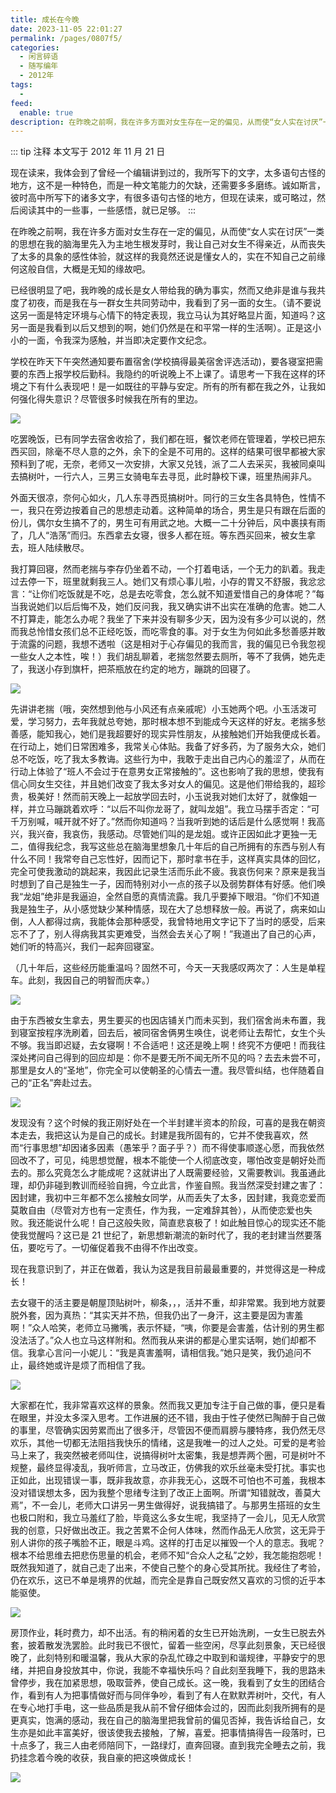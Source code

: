 ```yaml
---
title: 成长在今晚
date: 2023-11-05 22:01:27
permalink: /pages/0807f5/
categories:
  - 闲言碎语
  - 随写编年
  - 2012年
tags:
  -
feed:
  enable: true
description: 在昨晚之前啊，我在许多方面对女生存在一定的偏见，从而使“女人实在讨厌”一类的思想在我的脑海里先入为主地生根发芽时，我让自己对女生不得亲近，从而丧失了太多的具象的感性体验，就这样的我竟然还说是懂女人的，实在不知自己之前缘何这般自信，大概是无知的缘故吧。已经很明显了吧，我昨晚的成长是女人带给我的确为事实，然而又绝非是谁与我共度了初夜，而是我在与一群女生共同劳动中，我看到了另一面的女生。（请不要说这另一面是特定环境与心情下的特定表现，我立马认为其好略显片面，知道吗？这另一面是我看到以后又想到的啊，她们仍然是在和平常一样的生活啊）。正是这小小的一面，令我深为感触，并当即决定要作文纪念。
---
```


::: tip 注释
本文写于 2012 年 11 月 21 日

现在读来，我体会到了曾经一个编辑讲到过的，我所写下的文字，太多语句古怪的地方，这不是一种特色，而是一种文笔能力的欠缺，还需要多多磨练。诚如斯言，彼时高中所写下的诸多文字，有很多语句古怪的地方，但现在读来，或可略过，然后阅读其中的一些事，一些感悟，就已足够。
:::

在昨晚之前啊，我在许多方面对女生存在一定的偏见，从而使“女人实在讨厌”一类的思想在我的脑海里先入为主地生根发芽时，我让自己对女生不得亲近，从而丧失了太多的具象的感性体验，就这样的我竟然还说是懂女人的，实在不知自己之前缘何这般自信，大概是无知的缘故吧。

已经很明显了吧，我昨晚的成长是女人带给我的确为事实，然而又绝非是谁与我共度了初夜，而是我在与一群女生共同劳动中，我看到了另一面的女生。（请不要说这另一面是特定环境与心情下的特定表现，我立马认为其好略显片面，知道吗？这另一面是我看到以后又想到的啊，她们仍然是在和平常一样的生活啊）。正是这小小的一面，令我深为感触，并当即决定要作文纪念。

学校在昨天下午突然通知要布置宿舍(学校搞得最美宿舍评选活动)，要各寝室把需要的东西上报学校后勤科。我隐约的听说晚上不上课了。请思考一下我在这样的环境之下有什么表现吧！是一如既往的平静与安定。所有的所有都在我之外，让我如何强化得失意识？尽管很多时候我在所有的里边。

![](https://t.eryajf.net/imgs/2023/11/1699193370316.jpg)

吃罢晚饭，已有同学去宿舍收拾了，我们都在班，餐饮老师在管理着，学校已把东西买回，除毫不尽人意的之外，余下的全是不可用的。这样的结果可很早都被大家预料到了呢，无奈，老师又一次安排，大家又兑钱，派了二人去采买，我被同桌叫去搞树叶，一行六人，三男三女骑电车去寻觅，此时静校下课，班里热闹非凡。

外面天很凉，奈何心如火，几人东寻西觅搞树叶。同行的三女生各具特色，性情不一，我只在旁边按着自己的思想走动着。这种简单的场合，男生是只有跟在后面的份儿，偶尔女生搞不了的，男生可有用武之地。大概一二十分钟后，风中裹挟有雨了，几人“浩荡”而归。东西拿去女寝，很多人都在班。等东西买回来，被女生拿去，班人陆续散尽。

我打算回寝，然而老揣与李存仍坐着不动，一个打着电话，一个无力的趴着。我走过去停一下，班里就剩我三人。她们又有烦心事儿啦，小存的胃又不舒服，我忿忿言：“让你们吃饭就是不吃，总是去吃零食，怎么就不知道爱惜自己的身体呢？”每当我说她们以后后悔不及，她们反问我，我又确实讲不出实在准确的危害。她二人不打算走，能怎么办呢？我坐了下来并没有聊多少天，因为没有多少可以说的，然而我总怜惜女孩们总不正经吃饭，而吃零食的事。对于女生为何如此多愁善感并敢于流露的问题，我想不透啦（这是相对于心存偏见的我而言，我的偏见已令我忽视一些女人之本性，唉！）我们胡乱聊着，老揣忽然要去厕所，等不了我俩，她先走了，我送小存到旗杆，把茶瓶放在约定的地方，蹦跳的回寝了。

![](https://t.eryajf.net/imgs/2023/11/1699193412510.jpg)

先讲讲老揣（哦，突然想到他与小风还有点亲戚呢）小玉她两个吧。小玉活泼可爱，学习努力，去年我就总夸她，那时根本想不到能成今天这样的好友。老揣多愁善感，能知我心，她们是我超要好的现实异性朋友，从接触她们开始我便成长着。在行动上，她们日常困难多，我常关心体贴。我备了好多药，为了服务大众，她们总不吃饭，吃了我太多教诲。这些行为中，我敢于走出自己内心的羞涩了，从而在行动上体验了“班人不会过于在意男女正常接触的”。这也影响了我的思想，使我有信心同女生交往，并且她们改变了我太多对女人的偏见。这是他们带给我的，超珍贵，极美好！然而前天晚上一起放学回去时，小玉说我对她们太好了，就像姐一样，并立马蹦跳着欢呼：“以后不叫你龙哥了，就叫龙姐”。我立马摆手否定：“可千万别喊，喊开就不好了。”然而你知道吗？当我听到她的话后是什么感觉啊！我高兴，我兴奋，我哀伤，我感动。尽管她们叫的是龙姐。或许正因如此才更独一无二，值得我纪念，我写这些总在脑海里想象几十年后的自己所拥有的东西与别人有什么不同！我常夸自己忘性好，因而记下，那时拿书在手，这样真实具体的回忆，完全可使我激动的跳起来，我因此记录生活而乐此不疲。我哀伤何来？原来是我当时想到了自己是独生一子，因而特别对小一点的孩子以及弱势群体有好感。他们唤我“龙姐”绝非是我逼迫，全然自愿的真情流露。我几乎要掉下眼泪。“你们不知道我是独生子，从小感觉缺少某种情感，现在大了总想释放一般。再说了，病来如山倒，人人都得过病，我能体会那种感受，我曾特地用文字记下了当时的感受，后来忘不了了，别人得病我其实更难受，当然会去关心了啊！”我道出了自己的心声，她们听的特高兴，我们一起奔回寝室。

（几十年后，这些经历能重温吗？固然不可，今天一天我感叹两次了：人生是单程车。此刻，我因自己的明智而庆幸。）

![](https://t.eryajf.net/imgs/2023/11/1699193482851.jpg)

由于东西被女生拿去，男生要买的也因店铺关门而未买到，我们宿舍尚未布置，我到寝室按程序洗刷着，回去后，被同宿舍俩男生唤住，说老师让去帮忙，女生个头不够。我当即迟疑，去女寝啊！不合适吧！这还是晚上啊！终究不方便吧！而我往深处拷问自己得到的回应却是：你不是要无所不闻无所不见的吗？去去未尝不可，那里是女人的“圣地”，你完全可以使朝圣的心情去一遭。我尽管纠结，也伴随着自己的“正名”奔赴过去。

![](https://t.eryajf.net/imgs/2023/11/1699193535471.jpg)

发现没有？这个时候的我正刚好处在一个半封建半资本的阶段，可喜的是我在朝资本走去，我把这认为是自己的成长。封建是我所固有的，它并不使我喜欢，然而“行事思想”却因诸多因素（愚笨乎？面子乎？）而不得使事顺遂心愿，而我依然回改不了，可见，纯思想觉醒，根本不能使一个人彻底改变，哪怕改变是朝好处而去的。那么究竟怎么才能成呢？这就讲出了人既需要经验，又需要教训。我虽通此理，却仍非碰到教训而经验自拥，今立此言，作鉴自照。我当然深受封建之害了：因封建，我初中三年都不怎么接触女同学，从而丢失了太多，因封建，我竟恋爱而莫敢自由（尽管对方也有一定责任，作为我，一定难辞其咎），从而使恋爱也失败。我还能说什么呢！自己这般失败，简直悲哀极了！如此触目惊心的现实还不能使我觉醒吗？这已是 21 世纪了，新思想新潮流的新时代了，我的老封建当然要落伍，要吃亏了。一切催促着我不由得不作出改变。

现在我意识到了，并正在做着，我认为这是我目前最最重要的，并觉得这是一种成长！

去女寝干的活主要是朝屋顶贴树叶，柳条，，，活并不重，却非常累。我到地方就要脱外套，因为真热：“其实天并不热，但我仍出了一身汗，这主要是因为害羞啊！”众人哈笑，老师立马撇嘴，表示怀疑，“咦，你要是会害羞，估计别的男生都没法活了。”众人也立马这样附和。然而我从来讲的都是心里实话啊，她们却都不信。我拿心言问一小妮儿：“我是真害羞啊，请相信我。”她只是笑，我仍追问不止，最终她或许是烦了而相信了我。

![](https://t.eryajf.net/imgs/2023/11/1699193569109.jpg)

大家都在忙，我非常喜欢这样的景象。然而我又更加专注于自己做的事，便只是看在眼里，并没太多深入思考。工作进展的还不错，我由于性子使然已陶醉于自己做的事里，尽管确实因劳累而出了很多汗，尽管因不便而肩膀与腰特疼，我仍然无尽欢乐，其他一切都无法阻挡我快乐的情绪，这是我唯一的过人之处。可爱的是考验马上来了，我突然被老师叫住，说搞得树叶太密集，我是想弄两个圈，可是树叶不规整，最终显得凌乱，我听师言，立马改正，仿佛我的欢乐丝毫未受打扰。事实也正如此，出现错误一事，既非我故意，亦非我无心，这既不可怕也不可羞，我根本没对错误想太多，因为我整个思绪专注到了改正上面啊。所谓“知错就改，善莫大焉”，不一会儿，老师大口讲另一男生做得好，说我搞错了。与那男生搭班的女生也极口附和，我立马羞红了脸，毕竟这么多女生呢，我坚持了一会儿，见无人欣赏我的创意，只好做出改正。我之苦累不企何人体味，然而作品无人欣赏，这无异于别人讲你的孩子嘴脸不正，眼是斗鸡。这样的打击足以摧毁一个人的意志。我呢？根本不给思维去把悲伤思量的机会，老师不知“合众人之私”之妙，我怎能抱怨呢！既然我知道了，就自己走了出来，不使自己整个的身心受其所扰。我经住了考验，仍在欢乐，这已不单是境界的优越，而完全是靠自己既安然又喜欢的习惯的近乎本能驱使。

![](https://t.eryajf.net/imgs/2023/11/1699193589978.jpg)

房顶作业，耗时费力，却不出活。有的稍闲着的女生已开始洗刷，一女生已脱去外套，披着散发洗罢脸。此时我已不很忙，留着一些空闲，尽享此刻景象，天已经很晚了，此刻特别和暖温馨，我从大家的杂乱忙碌之中取到和谐规律，平静安宁的思绪，并把自身投放其中，你说，我能不幸福快乐吗？自此刻至我睡下，我的思路未曾停步，我在加紧思想，吸取营养，使自己成长。这一晚，我看到了女生的团结合作，看到有人为把事情做好而与同伴争吵，看到了有人在默默弄树叶，交代，有人在专心地打手电，这一些品质是我从前不曾仔细体会过的，因而此刻我所拥有的是更真实，饱满的感动，我在自己的脑海里把我曾前的偏见否掉，我告诉给自己，女生亦是如此丰富美好，很该使我去接触，了解，喜爱。把事情搞得告一段落时，已十点多了，我三人由老师陪同下，一路绿灯，直奔回寝。直到我完全睡去之前，我扔挂念着今晚的收获，我自豪的把这唤做成长！

![](https://t.eryajf.net/imgs/2023/11/1699193611209.jpg)
